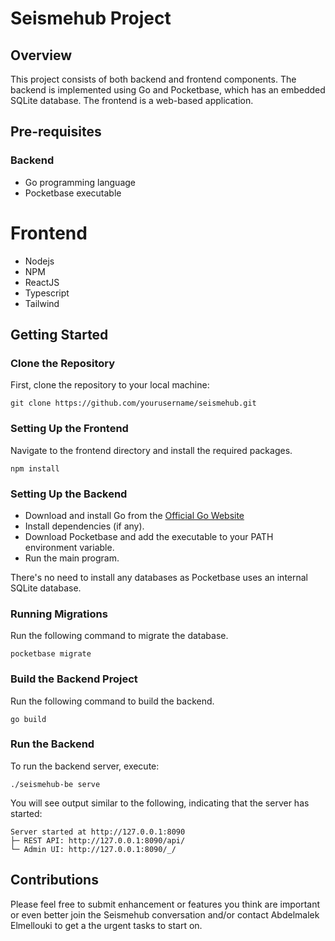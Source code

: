 # Seismehub Project

## Overview
This project consists of both backend and frontend components. The backend is implemented using Go and Pocketbase, which has an embedded SQLite database. The frontend is a web-based application.

## Pre-requisites

### Backend
- Go programming language
- Pocketbase executable
# Frontend
- Nodejs
- NPM
- ReactJS
- Typescript
- Tailwind

## Getting Started

### Clone the Repository
First, clone the repository to your local machine:

````
git clone https://github.com/yourusername/seismehub.git
````

### Setting Up the Frontend
Navigate to the frontend directory and install the required packages.

````
npm install
````

### Setting Up the Backend

- Download and install Go from the [Official Go Website](https://go.dev/)
- Install dependencies (if any).
- Download Pocketbase and add the executable to your PATH environment variable.
- Run the main program.

There's no need to install any databases as Pocketbase uses an internal SQLite database.

### Running Migrations
Run the following command to migrate the database.

````
pocketbase migrate
````

### Build the Backend Project
Run the following command to build the backend.

````
go build
````

### Run the Backend
To run the backend server, execute:

````
./seismehub-be serve
````

You will see output similar to the following, indicating that the server has started:

````
Server started at http://127.0.0.1:8090
├─ REST API: http://127.0.0.1:8090/api/
└─ Admin UI: http://127.0.0.1:8090/_/
````

## Contributions
Please feel free to submit enhancement or features you think are important or even better join the Seismehub conversation and/or contact Abdelmalek Elmellouki to get a the urgent tasks to start on.